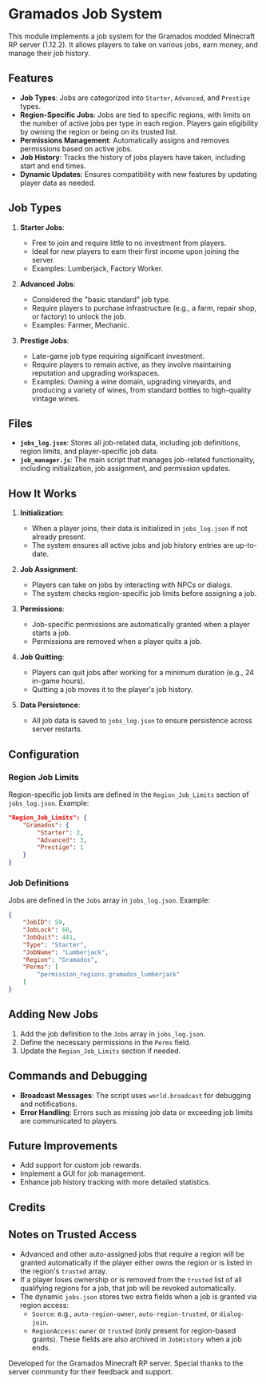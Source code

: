 # Gramados Job System

This module implements a job system for the Gramados modded Minecraft RP server (1.12.2). It allows players to take on various jobs, earn money, and manage their job history.

## Features

- **Job Types**: Jobs are categorized into `Starter`, `Advanced`, and `Prestige` types.
- **Region-Specific Jobs**: Jobs are tied to specific regions, with limits on the number of active jobs per type in each region. Players gain eligibility by owning the region or being on its trusted list.
- **Permissions Management**: Automatically assigns and removes permissions based on active jobs.
- **Job History**: Tracks the history of jobs players have taken, including start and end times.
- **Dynamic Updates**: Ensures compatibility with new features by updating player data as needed.

## Job Types

1. **Starter Jobs**:
   - Free to join and require little to no investment from players.
   - Ideal for new players to earn their first income upon joining the server.
   - Examples: Lumberjack, Factory Worker.

2. **Advanced Jobs**:
   - Considered the "basic standard" job type.
   - Require players to purchase infrastructure (e.g., a farm, repair shop, or factory) to unlock the job.
   - Examples: Farmer, Mechanic.

3. **Prestige Jobs**:
   - Late-game job type requiring significant investment.
   - Require players to remain active, as they involve maintaining reputation and upgrading workspaces.
   - Examples: Owning a wine domain, upgrading vineyards, and producing a variety of wines, from standard bottles to high-quality vintage wines.

## Files

- **`jobs_log.json`**: Stores all job-related data, including job definitions, region limits, and player-specific job data.
- **`job_manager.js`**: The main script that manages job-related functionality, including initialization, job assignment, and permission updates.

## How It Works

1. **Initialization**:
   - When a player joins, their data is initialized in `jobs_log.json` if not already present.
   - The system ensures all active jobs and job history entries are up-to-date.

2. **Job Assignment**:
   - Players can take on jobs by interacting with NPCs or dialogs.
   - The system checks region-specific job limits before assigning a job.

3. **Permissions**:
   - Job-specific permissions are automatically granted when a player starts a job.
   - Permissions are removed when a player quits a job.

4. **Job Quitting**:
   - Players can quit jobs after working for a minimum duration (e.g., 24 in-game hours).
   - Quitting a job moves it to the player's job history.

5. **Data Persistence**:
   - All job data is saved to `jobs_log.json` to ensure persistence across server restarts.

## Configuration

### Region Job Limits

Region-specific job limits are defined in the `Region_Job_Limits` section of `jobs_log.json`. Example:

```json
"Region_Job_Limits": {
    "Gramados": {
        "Starter": 2,
        "Advanced": 3,
        "Prestige": 1
    }
}
```

### Job Definitions

Jobs are defined in the `Jobs` array in `jobs_log.json`. Example:

```json
{
    "JobID": 59,
    "JobLock": 60,
    "JobQuit": 441,
    "Type": "Starter",
    "JobName": "Lumberjack",
    "Region": "Gramados",
    "Perms": [
        "permission_regions.gramados_lumberjack"
    ]
}
```

## Adding New Jobs

1. Add the job definition to the `Jobs` array in `jobs_log.json`.
2. Define the necessary permissions in the `Perms` field.
3. Update the `Region_Job_Limits` section if needed.

## Commands and Debugging

- **Broadcast Messages**: The script uses `world.broadcast` for debugging and notifications.
- **Error Handling**: Errors such as missing job data or exceeding job limits are communicated to players.

## Future Improvements

- Add support for custom job rewards.
- Implement a GUI for job management.
- Enhance job history tracking with more detailed statistics.

## Credits

## Notes on Trusted Access

- Advanced and other auto-assigned jobs that require a region will be granted automatically if the player either owns the region or is listed in the region's `trusted` array.
- If a player loses ownership or is removed from the `trusted` list of all qualifying regions for a job, that job will be revoked automatically.
- The dynamic `jobs.json` stores two extra fields when a job is granted via region access:
   - `Source`: e.g., `auto-region-owner`, `auto-region-trusted`, or `dialog-join`.
   - `RegionAccess`: `owner` or `trusted` (only present for region-based grants). These fields are also archived in `JobHistory` when a job ends.

Developed for the Gramados Minecraft RP server. Special thanks to the server community for their feedback and support.
